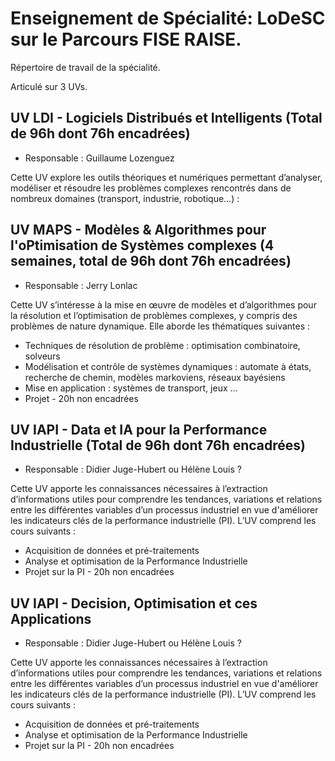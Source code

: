 # Enseignement de Spécialité: LoDeSC sur le Parcours FISE RAISE.

Répertoire de travail de la spécialité.

Articulé sur 3 UVs.


## UV LDI - Logiciels Distribués et Intelligents (Total de 96h dont 76h encadrées)  
- Responsable : Guillaume Lozenguez

Cette UV explore les outils théoriques et numériques permettant d’analyser, modéliser et résoudre les problèmes complexes rencontrés dans de nombreux domaines (transport, industrie, robotique…) : 



## UV MAPS - Modèles & Algorithmes pour l'oPtimisation de Systèmes complexes (4 semaines, total de 96h dont 76h encadrées)  
- Responsable : Jerry Lonlac 

Cette UV s’intéresse à la mise en œuvre de modèles et d’algorithmes pour la résolution et l’optimisation de problèmes complexes, y compris des problèmes de nature dynamique. Elle aborde les thématiques suivantes :

- Techniques de résolution de problème : optimisation combinatoire, solveurs
- Modélisation et contrôle de systèmes dynamiques : automate à états, recherche de chemin, modèles markoviens, réseaux bayésiens
- Mise en application : systèmes de transport, jeux ...
- Projet - 20h non encadrées



## UV IAPI - Data et IA pour la Performance Industrielle (Total de 96h dont 76h encadrées)  
- Responsable : Didier Juge-Hubert ou Hélène Louis ?  

Cette UV apporte les connaissances nécessaires à l’extraction d’informations utiles pour comprendre les tendances, variations et relations entre les différentes variables d’un processus industriel en vue d'améliorer les indicateurs clés de la performance industrielle (PI). L’UV comprend les cours suivants : 

- Acquisition de données et pré-traitements 
- Analyse et optimisation de la Performance Industrielle
- Projet sur la PI - 20h non encadrées



## UV IAPI - Decision, Optimisation et ces Applications
- Responsable : Didier Juge-Hubert ou Hélène Louis ?  

Cette UV apporte les connaissances nécessaires à l’extraction d’informations utiles pour comprendre les tendances, variations et relations entre les différentes variables d’un processus industriel en vue d'améliorer les indicateurs clés de la performance industrielle (PI). L’UV comprend les cours suivants : 

- Acquisition de données et pré-traitements 
- Analyse et optimisation de la Performance Industrielle
- Projet sur la PI - 20h non encadrées
